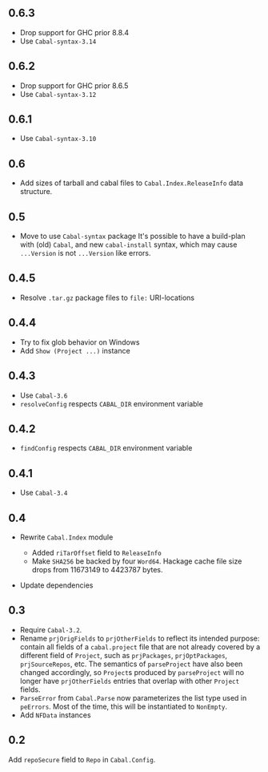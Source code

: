 ## 0.6.3

- Drop support for GHC prior 8.8.4
- Use `Cabal-syntax-3.14`

## 0.6.2

- Drop support for GHC prior 8.6.5
- Use `Cabal-syntax-3.12`

## 0.6.1

- Use `Cabal-syntax-3.10`

## 0.6

- Add sizes of tarball and cabal files to `Cabal.Index.ReleaseInfo` data structure.

## 0.5

- Move to use `Cabal-syntax` package
  It's possible to have a build-plan with (old) `Cabal`,
  and new `cabal-install` syntax, which may cause
  `...Version` is not `...Version` like errors.

## 0.4.5

- Resolve `.tar.gz` package files to `file:` URI-locations

## 0.4.4

- Try to fix glob behavior on Windows
- Add `Show (Project ...)` instance

## 0.4.3

- Use `Cabal-3.6`
- `resolveConfig` respects `CABAL_DIR` environment variable

## 0.4.2

- `findConfig` respects `CABAL_DIR` environment variable

## 0.4.1

- Use `Cabal-3.4`

## 0.4

- Rewrite `Cabal.Index` module
  - Added `riTarOffset` field to `ReleaseInfo`
  - Make `SHA256` be backed by four `Word64`.
    Hackage cache file size drops from 11673149 to 4423787 bytes.

- Update dependencies

## 0.3

- Require `Cabal-3.2`.
- Rename `prjOrigFields` to `prjOtherFields` to reflect its intended purpose:
  contain all fields of a `cabal.project` file that are not already covered by
  a different field of `Project`, such as `prjPackages`, `prjOptPackages`,
  `prjSourceRepos`, etc. The semantics of `parseProject` have also been changed
  accordingly, so `Project`s produced by `parseProject` will no longer have
  `prjOtherFields` entries that overlap with other `Project` fields.
- `ParseError` from `Cabal.Parse` now parameterizes the list type used in
  `peErrors`. Most of the time, this will be instantiated to `NonEmpty`.
- Add `NFData` instances

## 0.2

Add `repoSecure` field to `Repo` in `Cabal.Config`.
